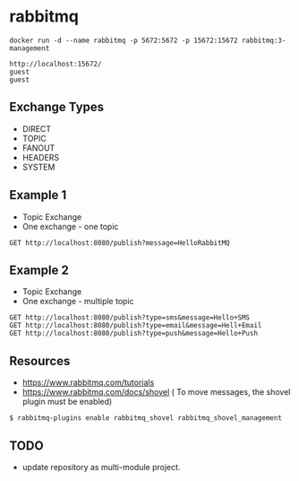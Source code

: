 # rabbitmq


```SHELL
docker run -d --name rabbitmq -p 5672:5672 -p 15672:15672 rabbitmq:3-management
```

```SHELL
http://localhost:15672/
guest
guest
```

## Exchange Types

- DIRECT
- TOPIC
- FANOUT
- HEADERS 
- SYSTEM


## Example 1
- Topic Exchange
- One exchange - one topic

```SHELL
GET http://localhost:8080/publish?message=HelloRabbitMQ
```
## Example 2

- Topic Exchange
- One exchange - multiple topic

```SHELL
GET http://localhost:8080/publish?type=sms&message=Hello+SMS
GET http://localhost:8080/publish?type=email&message=Hell+Email
GET http://localhost:8080/publish?type=push&message=Hello+Push
```


## Resources
- https://www.rabbitmq.com/tutorials
- https://www.rabbitmq.com/docs/shovel ( To move messages, the shovel plugin must be enabled)
```SHELL
$ rabbitmq-plugins enable rabbitmq_shovel rabbitmq_shovel_management
```


## TODO
- update repository as multi-module project.